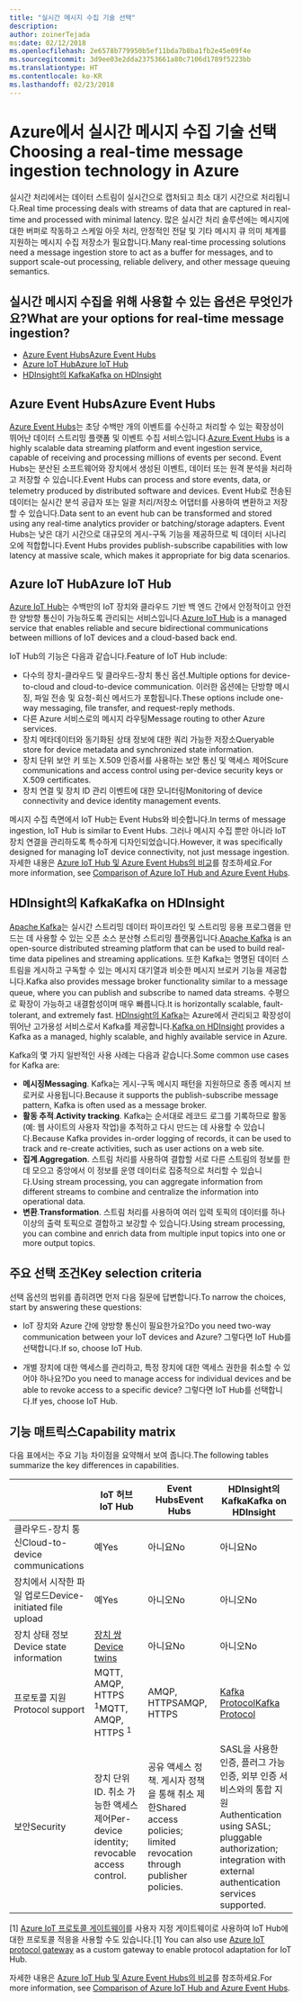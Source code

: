```yaml
---
title: "실시간 메시지 수집 기술 선택"
description: 
author: zoinerTejada
ms:date: 02/12/2018
ms.openlocfilehash: 2e6578b779950b5ef11bda7b8ba1fb2e45e09f4e
ms.sourcegitcommit: 3d9ee03e2dda23753661a80c7106d1789f5223bb
ms.translationtype: HT
ms.contentlocale: ko-KR
ms.lasthandoff: 02/23/2018
---
```

# <a name="choosing-a-real-time-message-ingestion-technology-in-azure"></a><span data-ttu-id="a3ba5-102">Azure에서 실시간 메시지 수집 기술 선택</span><span class="sxs-lookup"><span data-stu-id="a3ba5-102">Choosing a real-time message ingestion technology in Azure</span></span>

<span data-ttu-id="a3ba5-103">실시간 처리에서는 데이터 스트림이 실시간으로 캡처되고 최소 대기 시간으로 처리됩니다.</span><span class="sxs-lookup"><span data-stu-id="a3ba5-103">Real time processing deals with streams of data that are captured in real-time and processed with minimal latency.</span></span> <span data-ttu-id="a3ba5-104">많은 실시간 처리 솔루션에는 메시지에 대한 버퍼로 작동하고 스케일 아웃 처리, 안정적인 전달 및 기타 메시지 큐 의미 체계를 지원하는 메시지 수집 저장소가 필요합니다.</span><span class="sxs-lookup"><span data-stu-id="a3ba5-104">Many real-time processing solutions need a message ingestion store to act as a buffer for messages, and to support scale-out processing, reliable delivery, and other message queuing semantics.</span></span> 

## <a name="what-are-your-options-for-real-time-message-ingestion"></a><span data-ttu-id="a3ba5-105">실시간 메시지 수집을 위해 사용할 수 있는 옵션은 무엇인가요?</span><span class="sxs-lookup"><span data-stu-id="a3ba5-105">What are your options for real-time message ingestion?</span></span>

- [<span data-ttu-id="a3ba5-106">Azure Event Hubs</span><span class="sxs-lookup"><span data-stu-id="a3ba5-106">Azure Event Hubs</span></span>](/azure/event-hubs/)
- [<span data-ttu-id="a3ba5-107">Azure IoT Hub</span><span class="sxs-lookup"><span data-stu-id="a3ba5-107">Azure IoT Hub</span></span>](/azure/iot-hub/)
- [<span data-ttu-id="a3ba5-108">HDInsight의 Kafka</span><span class="sxs-lookup"><span data-stu-id="a3ba5-108">Kafka on HDInsight</span></span>](/azure/hdinsight/kafka/apache-kafka-get-started)

## <a name="azure-event-hubs"></a><span data-ttu-id="a3ba5-109">Azure Event Hubs</span><span class="sxs-lookup"><span data-stu-id="a3ba5-109">Azure Event Hubs</span></span>

<span data-ttu-id="a3ba5-110">[Azure Event Hubs](/azure/event-hubs/)는 초당 수백만 개의 이벤트를 수신하고 처리할 수 있는 확장성이 뛰어난 데이터 스트리밍 플랫폼 및 이벤트 수집 서비스입니다.</span><span class="sxs-lookup"><span data-stu-id="a3ba5-110">[Azure Event Hubs](/azure/event-hubs/) is a highly scalable data streaming platform and event ingestion service, capable of receiving and processing millions of events per second.</span></span> <span data-ttu-id="a3ba5-111">Event Hubs는 분산된 소프트웨어와 장치에서 생성된 이벤트, 데이터 또는 원격 분석을 처리하고 저장할 수 있습니다.</span><span class="sxs-lookup"><span data-stu-id="a3ba5-111">Event Hubs can process and store events, data, or telemetry produced by distributed software and devices.</span></span> <span data-ttu-id="a3ba5-112">Event Hub로 전송된 데이터는 실시간 분석 공급자 또는 일괄 처리/저장소 어댑터를 사용하여 변환하고 저장할 수 있습니다.</span><span class="sxs-lookup"><span data-stu-id="a3ba5-112">Data sent to an event hub can be transformed and stored using any real-time analytics provider or batching/storage adapters.</span></span> <span data-ttu-id="a3ba5-113">Event Hubs는 낮은 대기 시간으로 대규모의 게시-구독 기능을 제공하므로 빅 데이터 시나리오에 적합합니다.</span><span class="sxs-lookup"><span data-stu-id="a3ba5-113">Event Hubs provides publish-subscribe capabilities with low latency at massive scale, which makes it appropriate for big data scenarios.</span></span>

## <a name="azure-iot-hub"></a><span data-ttu-id="a3ba5-114">Azure IoT Hub</span><span class="sxs-lookup"><span data-stu-id="a3ba5-114">Azure IoT Hub</span></span>

<span data-ttu-id="a3ba5-115">[Azure IoT Hub](/azure/iot-hub/)는 수백만의 IoT 장치와 클라우드 기반 백 엔드 간에서 안정적이고 안전한 양방향 통신이 가능하도록 관리되는 서비스입니다.</span><span class="sxs-lookup"><span data-stu-id="a3ba5-115">[Azure IoT Hub](/azure/iot-hub/) is a managed service that enables reliable and secure bidirectional communications between millions of IoT devices and a cloud-based back end.</span></span>

<span data-ttu-id="a3ba5-116">IoT Hub의 기능은 다음과 같습니다.</span><span class="sxs-lookup"><span data-stu-id="a3ba5-116">Feature of IoT Hub include:</span></span>

* <span data-ttu-id="a3ba5-117">다수의 장치-클라우드 및 클라우드-장치 통신 옵션.</span><span class="sxs-lookup"><span data-stu-id="a3ba5-117">Multiple options for device-to-cloud and cloud-to-device communication.</span></span> <span data-ttu-id="a3ba5-118">이러한 옵션에는 단방향 메시징, 파일 전송 및 요청-회신 메서드가 포함됩니다.</span><span class="sxs-lookup"><span data-stu-id="a3ba5-118">These options include one-way messaging, file transfer, and request-reply methods.</span></span>
* <span data-ttu-id="a3ba5-119">다른 Azure 서비스로의 메시지 라우팅</span><span class="sxs-lookup"><span data-stu-id="a3ba5-119">Message routing to other Azure services.</span></span>
* <span data-ttu-id="a3ba5-120">장치 메타데이터와 동기화된 상태 정보에 대한 쿼리 가능한 저장소</span><span class="sxs-lookup"><span data-stu-id="a3ba5-120">Queryable store for device metadata and synchronized state information.</span></span>
* <span data-ttu-id="a3ba5-121">장치 단위 보안 키 또는 X.509 인증서를 사용하는 보안 통신 및 액세스 제어</span><span class="sxs-lookup"><span data-stu-id="a3ba5-121">Scure communications and access control using per-device security keys or X.509 certificates.</span></span>
* <span data-ttu-id="a3ba5-122">장치 연결 및 장치 ID 관리 이벤트에 대한 모니터링</span><span class="sxs-lookup"><span data-stu-id="a3ba5-122">Monitoring of device connectivity and device identity management events.</span></span>

<span data-ttu-id="a3ba5-123">메시지 수집 측면에서 IoT Hub는 Event Hubs와 비슷합니다.</span><span class="sxs-lookup"><span data-stu-id="a3ba5-123">In terms of message ingestion, IoT Hub is similar to Event Hubs.</span></span> <span data-ttu-id="a3ba5-124">그러나 메시지 수집 뿐만 아니라 IoT 장치 연결을 관리하도록 특수하게 디자인되었습니다.</span><span class="sxs-lookup"><span data-stu-id="a3ba5-124">However, it was specifically designed for managing IoT device connectivity, not just message ingestion.</span></span> <span data-ttu-id="a3ba5-125">자세한 내용은 [Azure IoT Hub 및 Azure Event Hubs의 비교](/azure/iot-hub/iot-hub-compare-event-hubs)를 참조하세요.</span><span class="sxs-lookup"><span data-stu-id="a3ba5-125">For more information, see [Comparison of Azure IoT Hub and Azure Event Hubs](/azure/iot-hub/iot-hub-compare-event-hubs).</span></span> 

## <a name="kafka-on-hdinsight"></a><span data-ttu-id="a3ba5-126">HDInsight의 Kafka</span><span class="sxs-lookup"><span data-stu-id="a3ba5-126">Kafka on HDInsight</span></span>

<span data-ttu-id="a3ba5-127">[Apache Kafka](https://kafka.apache.org/)는 실시간 스트리밍 데이터 파이프라인 및 스트리밍 응용 프로그램을 만드는 데 사용할 수 있는 오픈 소스 분산형 스트리밍 플랫폼입니다.</span><span class="sxs-lookup"><span data-stu-id="a3ba5-127">[Apache Kafka](https://kafka.apache.org/) is an open-source distributed streaming platform that can be used to build real-time data pipelines and streaming applications.</span></span> <span data-ttu-id="a3ba5-128">또한 Kafka는 명명된 데이터 스트림을 게시하고 구독할 수 있는 메시지 대기열과 비슷한 메시지 브로커 기능을 제공합니다.</span><span class="sxs-lookup"><span data-stu-id="a3ba5-128">Kafka also provides message broker functionality similar to a message queue, where you can publish and subscribe to named data streams.</span></span> <span data-ttu-id="a3ba5-129">수평으로 확장이 가능하고 내결함성이며 매우 빠릅니다.</span><span class="sxs-lookup"><span data-stu-id="a3ba5-129">It is horizontally scalable, fault-tolerant, and extremely fast.</span></span> <span data-ttu-id="a3ba5-130">[HDInsight의 Kafka](/azure/hdinsight/kafka/apache-kafka-get-started)는 Azure에서 관리되고 확장성이 뛰어난 고가용성 서비스로서 Kafka를 제공합니다.</span><span class="sxs-lookup"><span data-stu-id="a3ba5-130">[Kafka on HDInsight](/azure/hdinsight/kafka/apache-kafka-get-started) provides a Kafka as a managed, highly scalable, and highly available service in Azure.</span></span> 

<span data-ttu-id="a3ba5-131">Kafka의 몇 가지 일반적인 사용 사례는 다음과 같습니다.</span><span class="sxs-lookup"><span data-stu-id="a3ba5-131">Some common use cases for Kafka are:</span></span>

* <span data-ttu-id="a3ba5-132">**메시징**</span><span class="sxs-lookup"><span data-stu-id="a3ba5-132">**Messaging**.</span></span> <span data-ttu-id="a3ba5-133">Kafka는 게시-구독 메시지 패턴을 지원하므로 종종 메시지 브로커로 사용됩니다.</span><span class="sxs-lookup"><span data-stu-id="a3ba5-133">Because it supports the publish-subscribe message pattern, Kafka is often used as a message broker.</span></span>
* <span data-ttu-id="a3ba5-134">**활동 추적**.</span><span class="sxs-lookup"><span data-stu-id="a3ba5-134">**Activity tracking**.</span></span> <span data-ttu-id="a3ba5-135">Kafka는 순서대로 레코드 로그를 기록하므로 활동(예: 웹 사이트의 사용자 작업)을 추적하고 다시 만드는 데 사용할 수 있습니다.</span><span class="sxs-lookup"><span data-stu-id="a3ba5-135">Because Kafka provides in-order logging of records, it can be used to track and re-create activities, such as user actions on a web site.</span></span>
* <span data-ttu-id="a3ba5-136">**집계**.</span><span class="sxs-lookup"><span data-stu-id="a3ba5-136">**Aggregation**.</span></span> <span data-ttu-id="a3ba5-137">스트림 처리를 사용하여 결합할 서로 다른 스트림의 정보를 한데 모으고 중앙에서 이 정보를 운영 데이터로 집중적으로 처리할 수 있습니다.</span><span class="sxs-lookup"><span data-stu-id="a3ba5-137">Using stream processing, you can aggregate information from different streams to combine and centralize the information into operational data.</span></span>
* <span data-ttu-id="a3ba5-138">**변환**.</span><span class="sxs-lookup"><span data-stu-id="a3ba5-138">**Transformation**.</span></span> <span data-ttu-id="a3ba5-139">스트림 처리를 사용하여 여러 입력 토픽의 데이터를 하나 이상의 출력 토픽으로 결합하고 보강할 수 있습니다.</span><span class="sxs-lookup"><span data-stu-id="a3ba5-139">Using stream processing, you can combine and enrich data from multiple input topics into one or more output topics.</span></span>

## <a name="key-selection-criteria"></a><span data-ttu-id="a3ba5-140">주요 선택 조건</span><span class="sxs-lookup"><span data-stu-id="a3ba5-140">Key selection criteria</span></span>

<span data-ttu-id="a3ba5-141">선택 옵션의 범위를 좁히려면 먼저 다음 질문에 답변합니다.</span><span class="sxs-lookup"><span data-stu-id="a3ba5-141">To narrow the choices, start by answering these questions:</span></span>

- <span data-ttu-id="a3ba5-142">IoT 장치와 Azure 간에 양방향 통신이 필요한가요?</span><span class="sxs-lookup"><span data-stu-id="a3ba5-142">Do you need two-way communication between your IoT devices and Azure?</span></span> <span data-ttu-id="a3ba5-143">그렇다면 IoT Hub를 선택합니다.</span><span class="sxs-lookup"><span data-stu-id="a3ba5-143">If so, choose IoT Hub.</span></span>

- <span data-ttu-id="a3ba5-144">개별 장치에 대한 액세스를 관리하고, 특정 장치에 대한 액세스 권한을 취소할 수 있어야 하나요?</span><span class="sxs-lookup"><span data-stu-id="a3ba5-144">Do you need to manage access for individual devices and be able to revoke access to a specific device?</span></span> <span data-ttu-id="a3ba5-145">그렇다면 IoT Hub를 선택합니다.</span><span class="sxs-lookup"><span data-stu-id="a3ba5-145">If yes, choose IoT Hub.</span></span>

## <a name="capability-matrix"></a><span data-ttu-id="a3ba5-146">기능 매트릭스</span><span class="sxs-lookup"><span data-stu-id="a3ba5-146">Capability matrix</span></span>

<span data-ttu-id="a3ba5-147">다음 표에서는 주요 기능 차이점을 요약해서 보여 줍니다.</span><span class="sxs-lookup"><span data-stu-id="a3ba5-147">The following tables summarize the key differences in capabilities.</span></span> 

| | <span data-ttu-id="a3ba5-148">IoT 허브</span><span class="sxs-lookup"><span data-stu-id="a3ba5-148">IoT Hub</span></span> | <span data-ttu-id="a3ba5-149">Event Hubs</span><span class="sxs-lookup"><span data-stu-id="a3ba5-149">Event Hubs</span></span> | <span data-ttu-id="a3ba5-150">HDInsight의 Kafka</span><span class="sxs-lookup"><span data-stu-id="a3ba5-150">Kafka on HDInsight</span></span> |
| --- | --- | --- | --- |
| <span data-ttu-id="a3ba5-151">클라우드-장치 통신</span><span class="sxs-lookup"><span data-stu-id="a3ba5-151">Cloud-to-device communications</span></span> | <span data-ttu-id="a3ba5-152">예</span><span class="sxs-lookup"><span data-stu-id="a3ba5-152">Yes</span></span> | <span data-ttu-id="a3ba5-153">아니요</span><span class="sxs-lookup"><span data-stu-id="a3ba5-153">No</span></span> | <span data-ttu-id="a3ba5-154">아니요</span><span class="sxs-lookup"><span data-stu-id="a3ba5-154">No</span></span> |
| <span data-ttu-id="a3ba5-155">장치에서 시작한 파일 업로드</span><span class="sxs-lookup"><span data-stu-id="a3ba5-155">Device-initiated file upload</span></span> | <span data-ttu-id="a3ba5-156">예</span><span class="sxs-lookup"><span data-stu-id="a3ba5-156">Yes</span></span> | <span data-ttu-id="a3ba5-157">아니오</span><span class="sxs-lookup"><span data-stu-id="a3ba5-157">No</span></span> | <span data-ttu-id="a3ba5-158">아니오</span><span class="sxs-lookup"><span data-stu-id="a3ba5-158">No</span></span> |
| <span data-ttu-id="a3ba5-159">장치 상태 정보</span><span class="sxs-lookup"><span data-stu-id="a3ba5-159">Device state information</span></span> | [<span data-ttu-id="a3ba5-160">장치 쌍</span><span class="sxs-lookup"><span data-stu-id="a3ba5-160">Device twins</span></span>](/azure/iot-hub/iot-hub-devguide-device-twins) | <span data-ttu-id="a3ba5-161">아니요</span><span class="sxs-lookup"><span data-stu-id="a3ba5-161">No</span></span> | <span data-ttu-id="a3ba5-162">아니오</span><span class="sxs-lookup"><span data-stu-id="a3ba5-162">No</span></span> |
| <span data-ttu-id="a3ba5-163">프로토콜 지원</span><span class="sxs-lookup"><span data-stu-id="a3ba5-163">Protocol support</span></span> | <span data-ttu-id="a3ba5-164">MQTT, AMQP, HTTPS <sup>1</sup></span><span class="sxs-lookup"><span data-stu-id="a3ba5-164">MQTT, AMQP, HTTPS <sup>1</sup></span></span> | <span data-ttu-id="a3ba5-165">AMQP, HTTPS</span><span class="sxs-lookup"><span data-stu-id="a3ba5-165">AMQP, HTTPS</span></span> | [<span data-ttu-id="a3ba5-166">Kafka Protocol</span><span class="sxs-lookup"><span data-stu-id="a3ba5-166">Kafka Protocol</span></span>](https://cwiki.apache.org/confluence/display/KAFKA/A+Guide+To+The+Kafka+Protocol) |
| <span data-ttu-id="a3ba5-167">보안</span><span class="sxs-lookup"><span data-stu-id="a3ba5-167">Security</span></span> | <span data-ttu-id="a3ba5-168">장치 단위 ID. 취소 가능한 액세스 제어</span><span class="sxs-lookup"><span data-stu-id="a3ba5-168">Per-device identity; revocable access control.</span></span> | <span data-ttu-id="a3ba5-169">공유 액세스 정책. 게시자 정책을 통해 취소 제한</span><span class="sxs-lookup"><span data-stu-id="a3ba5-169">Shared access policies; limited revocation through publisher policies.</span></span> | <span data-ttu-id="a3ba5-170">SASL을 사용한 인증, 플러그 가능 인증, 외부 인증 서비스와의 통합 지원</span><span class="sxs-lookup"><span data-stu-id="a3ba5-170">Authentication using SASL; pluggable authorization; integration with external authentication services supported.</span></span> |

<span data-ttu-id="a3ba5-171">[1] [Azure IoT 프로토콜 게이트웨이](/azure/iot-hub/iot-hub-protocol-gateway)를 사용자 지정 게이트웨이로 사용하여 IoT Hub에 대한 프로토콜 적응을 사용할 수도 있습니다.</span><span class="sxs-lookup"><span data-stu-id="a3ba5-171">[1] You can also use [Azure IoT protocol gateway](/azure/iot-hub/iot-hub-protocol-gateway) as a custom gateway to enable protocol adaptation for IoT Hub.</span></span>

<span data-ttu-id="a3ba5-172">자세한 내용은 [Azure IoT Hub 및 Azure Event Hubs의 비교](/azure/iot-hub/iot-hub-compare-event-hubs)를 참조하세요.</span><span class="sxs-lookup"><span data-stu-id="a3ba5-172">For more information, see [Comparison of Azure IoT Hub and Azure Event Hubs](/azure/iot-hub/iot-hub-compare-event-hubs).</span></span>
